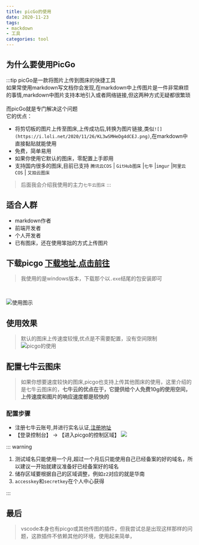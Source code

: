 ```yaml
---
title: picGo的使用
date: 2020-11-23
tags:
- mackdown
- 工具
categories: tool
---
```



## 为什么要使用PicGo
:::tip
picGo是一款将图片上传到图床的快捷工具
<br>
如果常使用markdown写文档你会发现,在markdown中上传图片是一件非常麻烦的事情,markdown中图片支持本地引入或者网络链接,但这两种方式无疑都很繁琐
<br/>
<br/>
而picGo就是专门解决这个问题
<br/>
它的优点：

- 将剪切板的图片上传至图床,上传成功后,转换为图片链接,类似`![](https://i.loli.net/2020/11/26/KL3wSMHeDg4dCEJ.png)`,在markdown中直接黏贴就能使用
- 免费，简单易用
- 如果你使用它默认的图床，零配置上手即用
- 支持国内很多的图床,目前已支持 `腾讯云COS` | `GitHub图床` |`七牛` |`imgur` |`阿里云COS` | `又拍云图床` 
> 后面我会介绍我使用的主力`七牛云图床`
:::
 

## 适合人群
- markdown作者
- 前端开发者
- 个人开发者
- 已有图床，还在使用笨拙的方式上传图片

## 下载picgo [下载地址,点击前往](https://github.com/Molunerfinn/PicGo/releases)
> 我使用的是windows版本，下载那个以`.exe`结尾的包安装即可
<br/>

![使用图示](http://image.woai996.com/picgo/20201126105906.png)

## 使用效果
> 默认的图床上传速度较慢,优点是不需要配置，没有空间限制
![picgo的使用](http://image.woai996.com/picgo/2020114232.gif)

## 配置七牛云图床
> 如果你想要速度较快的图床,picgo也支持上传其他图床的使用，这里介绍的是七牛云图床的，**七牛云的优点在于，它提供给个人免费10g的使用空间，上传速度和图片的响应速度都是较快的**

### 配置步骤
- 注册七牛云账号,并进行实名认证,[注册地址](https://portal.qiniu.com/signup)
- 【登录控制台】 -> 【进入picgo的控制区域】
![](http://image.woai996.com/picgo/20201126120043.png)

::: warning

1. 测试域名只能使用一个月,超过一个月后只能使用自己已经备案的好的域名，所以建议一开始就建议准备好已经备案好的域名
2. 储存区域要根据自己的区域调整，例如`z2`对应的就是华南
3. `accesskey`和`secretkey`在个人中心获得
   
:::

## 最后
> vscode本身也有picgo或其他传图的插件，但我尝试总是出现这样那样的问题，这款插件不依赖其他的环境，使用起来简单，


<!-- 
## 面试报告

- 之前在上海从事的工作属于外包，所完成的项目均已不运营
- 前一家公司在厦门，工作两个月，做的是小程序的设计，完成了实际的设计图，但项目没有开始写，
> 离职原因 ：项目迟迟没有开始写，学到的东西较少
- 未来的职业发展是产品经理
- 使用ps制作设计图,和前端合作的工具是蓝湖
- 对于我们小程序的看法?
> 答 : 觉得我们首页内容有些较少,新用户刚进来,课程页字的上下间距不合理,个人中心页的图标颜色单调
- 问市面上哪些设计让你亮眼
> 答 : 支付宝最近的搜索框增加了搜索按钮,会让用户更加的注意到搜索框

总结 : 面试准备较少，没有准备实际的作品。
比较关注界面上的颜色和间距，交互关注的比较少，希望在工作中学到知识，最近有在b站学习，但没有展示具体的学习成果。
之前的工作中海报或banner图制作的比较少 -->